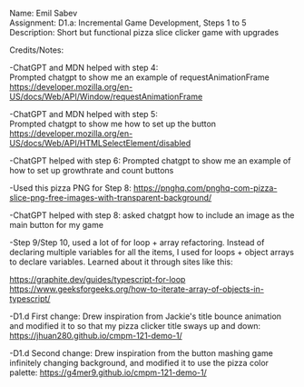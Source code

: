 Name: Emil Sabev  
Assignment: D1.a: Incremental Game Development, Steps 1 to 5  
Description: Short but functional pizza slice clicker game with upgrades

Credits/Notes:

-ChatGPT and MDN helped with step 4:  
Prompted chatgpt to show me an example of requestAnimationFrame
https://developer.mozilla.org/en-US/docs/Web/API/Window/requestAnimationFrame

-ChatGPT and MDN helped with step 5:  
Prompted chatgpt to show me how to set up the button
https://developer.mozilla.org/en-US/docs/Web/API/HTMLSelectElement/disabled

-ChatGPT helped with step 6:
Prompted chatgpt to show me an example of how to set up growthrate and count buttons

-Used this pizza PNG for Step 8:
https://pnghq.com/pnghq-com-pizza-slice-png-free-images-with-transparent-background/

-ChatGPT helped with step 8:
asked chatgpt how to include an image as the main button for my game

-Step 9/Step 10, used a lot of for loop + array refactoring.
Instead of declaring multiple variables for all the items, I used for loops + object arrays to declare variables.
Learned about it through sites like this:

https://graphite.dev/guides/typescript-for-loop
https://www.geeksforgeeks.org/how-to-iterate-array-of-objects-in-typescript/

-D1.d First change:
Drew inspiration from Jackie's title bounce animation and modified it to so that my pizza clicker title sways up and down:
https://jhuan280.github.io/cmpm-121-demo-1/

-D1.d Second change:
Drew inspiration from the button mashing game infinitely changing background, and modified it to use the pizza color palette:
https://g4mer9.github.io/cmpm-121-demo-1/